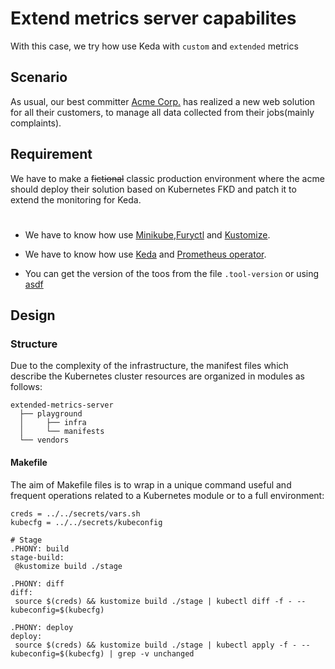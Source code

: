 # Extend metrics server capabilites

With this case, we try how use Keda with `custom` and `extended` metrics

## Scenario

As usual, our best committer [Acme Corp.](https://it.wikipedia.org/wiki/Acme_Corporation) has realized a new web solution for all their customers, to manage all data collected from their jobs(mainly complaints).

## Requirement

We have to make a ~~fictional~~ classic production environment where the acme should deploy their solution based on Kubernetes FKD and patch it to extend the monitoring for Keda.


#

- We have to know how use [Minikube](https://kubernetes.io/docs/tutorials/hello-minikube/),[Furyctl](https://github.com/sighupio/furyctl) and [Kustomize](https://kustomize.io/).
- We have to know how use [Keda](https://keda.sh/docs/2.10/concepts/) and [Prometheus operator](https://prometheus-operator.dev/).

- You can get the version of the toos from the file `.tool-version` or using [asdf](https://asdf-vm.com/)


## Design

### Structure

Due to the complexity of the infrastructure, the manifest files which describe the Kubernetes cluster resources are organized in modules as follows:

```(shell)
extended-metrics-server
  ├── playground
  │     ├── infra
  │     └── manifests
  └── vendors
```

#### Makefile

The aim of Makefile files is to wrap in a unique command useful and frequent operations related to a Kubernetes module or to a full environment:

```(makefile)
creds = ../../secrets/vars.sh
kubecfg = ../../secrets/kubeconfig

# Stage
.PHONY: build
stage-build:
 @kustomize build ./stage

.PHONY: diff
diff:
 source $(creds) && kustomize build ./stage | kubectl diff -f - --kubeconfig=$(kubecfg) 

.PHONY: deploy
deploy:
 source $(creds) && kustomize build ./stage | kubectl apply -f - --kubeconfig=$(kubecfg) | grep -v unchanged
```
